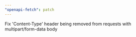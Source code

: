 ```yaml
---
"openapi-fetch": patch
---
```


Fix 'Content-Type' header being removed from requests with multipart/form-data body
